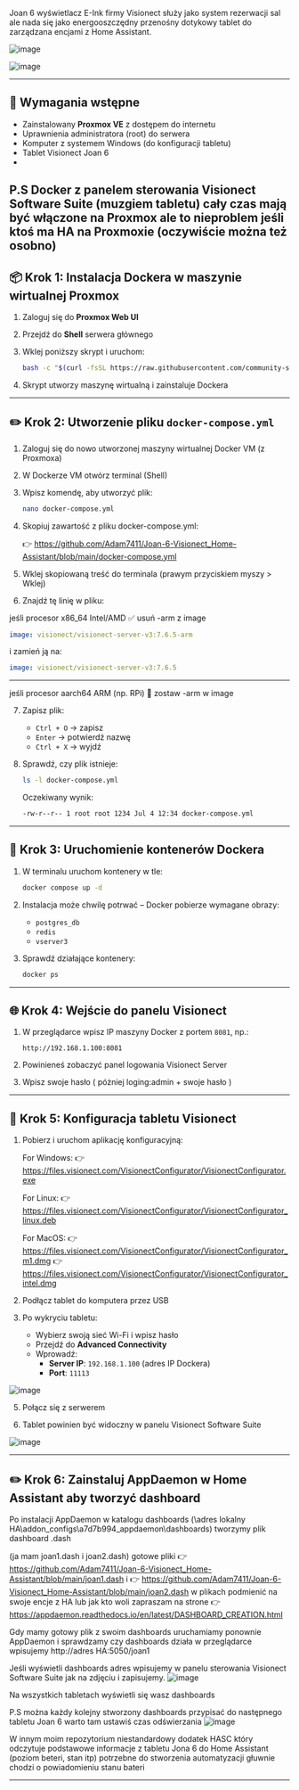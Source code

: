 Joan 6 wyświetlacz E-Ink firmy Visionect służy jako system rezerwacji sal ale nada się jako energooszczędny przenośny dotykowy tablet do zarządzana encjami z Home Assistant.


![image](https://github.com/user-attachments/assets/054cda40-bb31-4192-9b8d-c88860b5e144)

![image](https://github.com/user-attachments/assets/440e108e-4ffa-497a-893c-9be2b7d67f02)


---

## 🧰 Wymagania wstępne

- Zainstalowany **Proxmox VE** z dostępem do internetu
- Uprawnienia administratora (root) do serwera
- Komputer z systemem Windows (do konfiguracji tabletu)
- Tablet Visionect Joan 6
- 
P.S Docker z panelem sterowania Visionect Software Suite (muzgiem tabletu) cały czas mają być włączone na Proxmox ale to nieproblem jeśli ktoś ma HA na Proxmoxie (oczywiście można też osobno)
---

## 📦 Krok 1: Instalacja Dockera w maszynie wirtualnej Proxmox

1. Zaloguj się do **Proxmox Web UI**
2. Przejdź do **Shell** serwera głównego 
3. Wklej poniższy skrypt i uruchom:

   ```bash
   bash -c "$(curl -fsSL https://raw.githubusercontent.com/community-scripts/ProxmoxVE/main/vm/docker-vm.sh)"
   ```

4. Skrypt utworzy maszynę wirtualną i zainstaluje Dockera

---

## ✏️ Krok 2: Utworzenie pliku `docker-compose.yml`

1. Zaloguj się do nowo utworzonej maszyny wirtualnej Docker VM (z Proxmoxa)

2. W Dockerze VM otwórz terminal (Shell) 

3. Wpisz komendę, aby utworzyć plik:

   ```bash
   nano docker-compose.yml
   ```

4. Skopiuj zawartość z pliku docker-compose.yml:  

    👉 https://github.com/Adam7411/Joan-6-Visionect_Home-Assistant/blob/main/docker-compose.yml

6. Wklej skopiowaną treść do terminala (prawym przyciskiem myszy > Wklej)

7. Znajdź tę linię w pliku:

jeśli procesor x86_64	Intel/AMD	✅ usuń -arm z image
   ```yaml
   image: visionect/visionect-server-v3:7.6.5-arm
   ```

   i zamień ją na:

   ```yaml
   image: visionect/visionect-server-v3:7.6.5
   ```
________________________________________________

jeśli procesor aarch64	ARM (np. RPi)	🔁 zostaw -arm w image

7. Zapisz plik:

   - `Ctrl + O` → zapisz  
   - `Enter` → potwierdź nazwę  
   - `Ctrl + X` → wyjdź

8. Sprawdź, czy plik istnieje:

   ```bash
   ls -l docker-compose.yml
   ```

   Oczekiwany wynik:

   ```bash
   -rw-r--r-- 1 root root 1234 Jul 4 12:34 docker-compose.yml
   ```

---

## 🚀 Krok 3: Uruchomienie kontenerów Dockera

1. W terminalu uruchom kontenery w tle:

   ```bash
   docker compose up -d
   ```

2. Instalacja może chwilę potrwać – Docker pobierze wymagane obrazy:
   - `postgres_db`
   - `redis`
   - `vserver3`

3. Sprawdź działające kontenery:

   ```bash
   docker ps
   ```

---

## 🌐 Krok 4: Wejście do panelu Visionect

1. W przeglądarce wpisz IP maszyny Docker z portem `8081`, np.:

   ```
   http://192.168.1.100:8081
   ```

2. Powinieneś zobaczyć panel logowania Visionect Server

3. Wpisz swoje hasło ( póżniej loging:admin + swoje hasło )

---

## 📲 Krok 5: Konfiguracja tabletu Visionect

1. Pobierz i uruchom aplikację konfiguracyjną:

   For Windows: 👉 https://files.visionect.com/VisionectConfigurator/VisionectConfigurator.exe 

   For Linux: 👉 https://files.visionect.com/VisionectConfigurator/VisionectConfigurator_linux.deb

   For MacOS: 👉 https://files.visionect.com/VisionectConfigurator/VisionectConfigurator_m1.dmg
   👉 https://files.visionect.com/VisionectConfigurator/VisionectConfigurator_intel.dmg

3. Podłącz tablet do komputera przez USB

4. Po wykryciu tabletu:
   - Wybierz swoją sieć Wi-Fi i wpisz hasło
   - Przejdź do **Advanced Connectivity**
   - Wprowadź:
     - **Server IP**: `192.168.1.100` (adres IP Dockera)
     - **Port**: `11113`

![image](https://github.com/user-attachments/assets/de30fd1e-9bd3-4f98-ab00-9a3b534f7332)


5. Połącz się z serwerem

6. Tablet powinien być widoczny w panelu Visionect Software Suite

![image](https://github.com/user-attachments/assets/37a58b07-d292-41dd-bd2d-8c0b84c9ad6b)

---



## ✏️ Krok 6: Zainstaluj **AppDaemon** w Home Assistant aby tworzyć dashboard

 

Po instalacji AppDaemon w katalogu dashboards (\\adres lokalny HA\addon_configs\a7d7b994_appdaemon\dashboards\) tworzymy plik dashboard .dash 

(ja mam joan1.dash i joan2.dash) gotowe pliki 👉 https://github.com/Adam7411/Joan-6-Visionect_Home-Assistant/blob/main/joan1.dash i 👉 https://github.com/Adam7411/Joan-6-Visionect_Home-Assistant/blob/main/joan2.dash 
w plikach podmienić na swoje encje z HA lub jak kto woli zapraszam na strone 👉 https://appdaemon.readthedocs.io/en/latest/DASHBOARD_CREATION.html

Gdy mamy gotowy plik z swoim dashboards uruchamiamy ponownie AppDaemon i sprawdzamy czy dashboards działa w przeglądarce wpisujemy http://adres HA:5050/joan1 

Jeśli wyświetli dashboards adres wpisujemy w panelu sterowania Visionect Software Suite jak na zdjęciu i zapisujemy.
![image](https://github.com/user-attachments/assets/00558b5d-ad93-44ab-b4f0-ae8e9b1be20f)

Na wszystkich tabletach wyświetli się wasz dashboards

P.S można każdy kolejny stworzony dashboards przypisać do następnego tabletu Joan 6 warto tam ustawiś czas odświerzania
![image](https://github.com/user-attachments/assets/9f0c1741-76f3-496d-ad44-e316d29621f1)

W innym moim repozytorium niestandardowy dodatek HASC który odczytuje podstawowe informacje z tabletu Jona 6 do Home Assistant (poziom beteri, stan itp) potrzebne do stworzenia automatyzacji głuwnie chodzi o powiadomieniu stanu bateri


---

